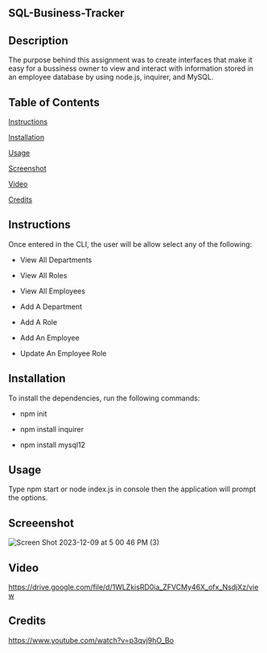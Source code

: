 ## SQL-Business-Tracker

## Description
The purpose behind this assignment was to create interfaces that make it easy for a bussiness owner to view and interact with information stored in an employee database by using node.js, inquirer, and MySQL.

## Table of Contents
[Instructions](#instructions)

[Installation](#installation)

[Usage](#usage)

[Screenshot](#screenshot)

[Video](#video)

[Credits](#credits)

## Instructions
Once entered in the CLI, the user will be allow select any of the following:

- View All Departments 

- View All Roles 

- View All Employees

- Add A Department

- Add A Role

- Add An Employee

- Update An Employee Role

## Installation
To install the dependencies, run the following commands:

- npm init
  
- npm install inquirer
  
- npm install mysql12

## Usage
Type npm start or node index.js in console then the application will prompt the options.

## Screeenshot
![Screen Shot 2023-12-09 at 5 00 46 PM (3)](https://github.com/dtjones23/SQL-Business-Tracker/assets/142169871/8a370007-b664-4e17-8890-3495979814d5)

## Video
https://drive.google.com/file/d/1WLZkisRD0ia_ZFVCMy46X_ofx_NsdjXz/view

## Credits
https://www.youtube.com/watch?v=p3qvj9hO_Bo
